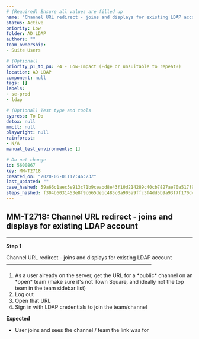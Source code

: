 ```yaml
---
# (Required) Ensure all values are filled up
name: "Channel URL redirect - joins and displays for existing LDAP account"
status: Active
priority: Low
folder: AD LDAP
authors: ""
team_ownership: 
- Suite Users

# (Optional)
priority_p1_to_p4: P4 - Low-Impact (Edge or unsuitable to repeat?)
location: AD LDAP
component: null
tags: []
labels: 
- se-prod
- ldap

# (Optional) Test type and tools
cypress: To Do
detox: null
mmctl: null
playwright: null
rainforest: 
- N/A
manual_test_environments: []

# Do not change
id: 5600867
key: MM-T2718
created_on: "2020-06-01T17:46:23Z"
last_updated: ""
case_hashed: 59a66c1aec5e913c71b9ceabd8e43f10d214289c40cb7827ae70a517f971c7726bf548c506f157a8c1192b749cf7e7d5
steps_hashed: f304b6031453e8f9c665debc485c0a905a9ffc3f4dd5b9a93f7f170dc49bc0633918f4082f496f03edc14f8a84fd6cfa
---
```


<!-- (Auto-generated) Based on frontmatter's "key" and "name" -->

## MM-T2718: Channel URL redirect - joins and displays for existing LDAP account

---

**Step 1**

Channel URL redirect - joins and displays for existing LDAP account\
————————————————————————————

1. As a user already on the server, get the URL for a \*public\* channel on an \*open\* team (make sure it's not Town Square, and ideally not the top team in the team sidebar list)
2. Log out
3. Open that URL
4. Sign in with LDAP credentials to join the team/channel

**Expected**

- User joins and sees the channel / team the link was for
